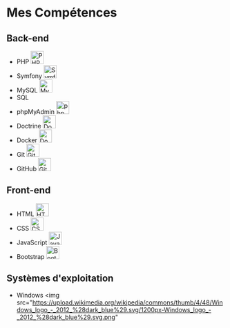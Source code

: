 # Mes Compétences

## Back-end
- PHP
  <img src="https://www.php.net/images/logos/php-logo.svg" alt="PHP" width="30"/>
- Symfony
  <img src="https://symfony.com/logos/symfony_black_03.svg" alt="Symfony" width="30"/>
- MySQL
  <img src="https://www.mysql.com/common/logos/logo-mysql-170x115.png" alt="MySQL" width="30"/>
- SQL
- phpMyAdmin
  <img src="https://www.phpmyadmin.net/static/images/logo-regular.png" alt="phpMyAdmin" width="30"/>
- Doctrine
  <img src="https://www.doctrine-project.org/images/doctrine-logo.svg" alt="Doctrine" width="30"/>
- Docker
  <img src="https://www.docker.com/sites/default/files/d8/2019-07/vertical-logo-monochromatic.png" alt="Docker" width="30"/>
- Git
  <img src="https://git-scm.com/images/logos/downloads/Git-Logo-2Color.png" alt="Git" width="30"/>
- GitHub
  <img src="https://github.githubassets.com/images/modules/logos_page/GitHub-Logo.png" alt="GitHub" width="30"/>

## Front-end
- HTML
  <img src="https://www.w3.org/html/logo/downloads/HTML5_Logo_512.png" alt="HTML" width="30"/>
- CSS
  <img src="https://upload.wikimedia.org/wikipedia/commons/d/d5/CSS3_logo_and_wordmark.svg" alt="CSS" width="30"/>
- JavaScript
  <img src="https://upload.wikimedia.org/wikipedia/commons/6/6a/JavaScript-logo.png" alt="JavaScript" width="30"/>
- Bootstrap
  <img src="https://getbootstrap.com/docs/5.1/assets/brand/bootstrap-logo-black.svg" alt="Bootstrap" width="30"/>

## Systèmes d'exploitation
- Windows
  <img src="https://upload.wikimedia.org/wikipedia/commons/thumb/4/48/Windows_logo_-_2012_%28dark_blue%29.svg/1200px-Windows_logo_-_2012_%28dark_blue%29.svg.png"


